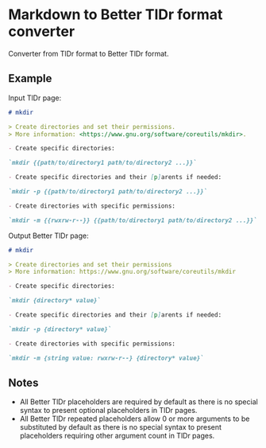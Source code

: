 # Markdown to Better TlDr format converter

Converter from TlDr format to Better TlDr format.

## Example

Input TlDr page:

```md
# mkdir

> Create directories and set their permissions.
> More information: <https://www.gnu.org/software/coreutils/mkdir>.

- Create specific directories:

`mkdir {{path/to/directory1 path/to/directory2 ...}}`

- Create specific directories and their [p]arents if needed:

`mkdir -p {{path/to/directory1 path/to/directory2 ...}}`

- Create directories with specific permissions:

`mkdir -m {{rwxrw-r--}} {{path/to/directory1 path/to/directory2 ...}}`
```

Output Better TlDr page:

```md
# mkdir

> Create directories and set their permissions
> More information: https://www.gnu.org/software/coreutils/mkdir

- Create specific directories:

`mkdir {directory* value}`

- Create specific directories and their [p]arents if needed:

`mkdir -p {directory* value}`

- Create directories with specific permissions:

`mkdir -m {string value: rwxrw-r--} {directory* value}`
```

## Notes

- All Better TlDr placeholders are required by default as there is no special syntax
  to present optional placeholders in TlDr pages.
- All Better TlDr repeated placeholders allow 0 or more arguments to be substituted
  by default as there is no special syntax to present placeholders requiring other
  argument count in TlDr pages.

